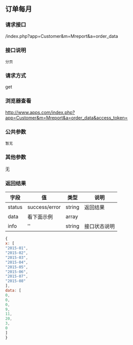 ## 订单每月
### **请求接口**
/index.php?app=Customer&m=Mreport&a=order_data

### **接口说明**
`分页`

### **请求方式**
get

### **浏览器查看**
http://www.apps.com/index.php?app=Customer&m=Mreport&a=order_data&access_token=

### **公共参数** 
`暂无`

### **其他参数**
无


### **返回结果**
|字段       |值             |类型    |说明           |
| --------- |--------      |--------|--------       |
|status     |success/error |string |返回结果         |
|data       |看下面示例 | array ||
|info       | '' | string | 接口状态说明  |

``` javascript
{
x: [
"2015-01",
"2015-02",
"2015-03",
"2015-04",
"2015-05",
"2015-06",
"2015-07",
"2015-08"
],
data: [
0,
0,
0,
9,
11,
20,
3,
0
]
}